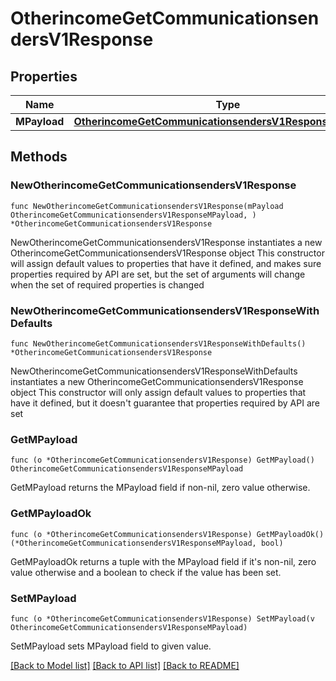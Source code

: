 # OtherincomeGetCommunicationsendersV1Response

## Properties

Name | Type | Description | Notes
------------ | ------------- | ------------- | -------------
**MPayload** | [**OtherincomeGetCommunicationsendersV1ResponseMPayload**](OtherincomeGetCommunicationsendersV1ResponseMPayload.md) |  | 

## Methods

### NewOtherincomeGetCommunicationsendersV1Response

`func NewOtherincomeGetCommunicationsendersV1Response(mPayload OtherincomeGetCommunicationsendersV1ResponseMPayload, ) *OtherincomeGetCommunicationsendersV1Response`

NewOtherincomeGetCommunicationsendersV1Response instantiates a new OtherincomeGetCommunicationsendersV1Response object
This constructor will assign default values to properties that have it defined,
and makes sure properties required by API are set, but the set of arguments
will change when the set of required properties is changed

### NewOtherincomeGetCommunicationsendersV1ResponseWithDefaults

`func NewOtherincomeGetCommunicationsendersV1ResponseWithDefaults() *OtherincomeGetCommunicationsendersV1Response`

NewOtherincomeGetCommunicationsendersV1ResponseWithDefaults instantiates a new OtherincomeGetCommunicationsendersV1Response object
This constructor will only assign default values to properties that have it defined,
but it doesn't guarantee that properties required by API are set

### GetMPayload

`func (o *OtherincomeGetCommunicationsendersV1Response) GetMPayload() OtherincomeGetCommunicationsendersV1ResponseMPayload`

GetMPayload returns the MPayload field if non-nil, zero value otherwise.

### GetMPayloadOk

`func (o *OtherincomeGetCommunicationsendersV1Response) GetMPayloadOk() (*OtherincomeGetCommunicationsendersV1ResponseMPayload, bool)`

GetMPayloadOk returns a tuple with the MPayload field if it's non-nil, zero value otherwise
and a boolean to check if the value has been set.

### SetMPayload

`func (o *OtherincomeGetCommunicationsendersV1Response) SetMPayload(v OtherincomeGetCommunicationsendersV1ResponseMPayload)`

SetMPayload sets MPayload field to given value.



[[Back to Model list]](../README.md#documentation-for-models) [[Back to API list]](../README.md#documentation-for-api-endpoints) [[Back to README]](../README.md)


